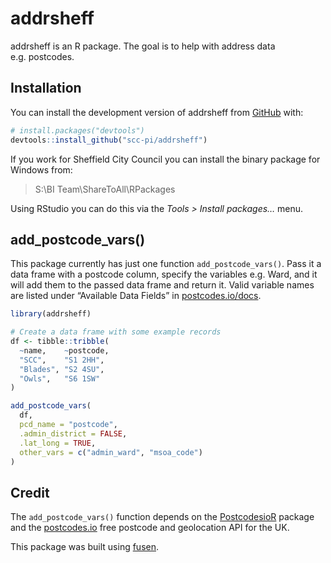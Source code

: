 
<!-- README.md is generated from README.Rmd. Please edit that file -->

# addrsheff

<!-- badges: start -->
<!-- badges: end -->

addrsheff is an R package. The goal is to help with address data
e.g. postcodes.

## Installation

You can install the development version of addrsheff from
[GitHub](https://github.com/) with:

``` r
# install.packages("devtools")
devtools::install_github("scc-pi/addrsheff")
```

If you work for Sheffield City Council you can install the binary
package for Windows from:

> S:\\BI Team\\ShareToAll\\RPackages

Using RStudio you can do this via the *Tools \> Install packages…* menu.

## add_postcode_vars()

This package currently has just one function `add_postcode_vars()`. Pass
it a data frame with a postcode column, specify the variables e.g. Ward,
and it will add them to the passed data frame and return it. Valid
variable names are listed under “Available Data Fields” in
[postcodes.io/docs](https://postcodes.io/docs).

``` r
library(addrsheff)

# Create a data frame with some example records
df <- tibble::tribble(
  ~name,    ~postcode,
  "SCC",    "S1 2HH",
  "Blades", "S2 4SU",
  "Owls",   "S6 1SW"
)

add_postcode_vars(
  df,
  pcd_name = "postcode",
  .admin_district = FALSE,
  .lat_long = TRUE,
  other_vars = c("admin_ward", "msoa_code")
)
```

## Credit

The `add_postcode_vars()` function depends on the
[PostcodesioR](https://docs.ropensci.org/PostcodesioR/) package and the
[postcodes.io](https://postcodes.io/) free postcode and geolocation API
for the UK.

This package was built using
[fusen](https://thinkr-open.github.io/fusen/index.html).
